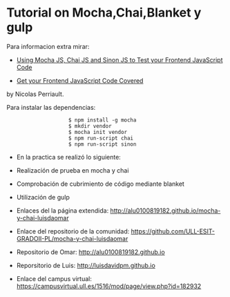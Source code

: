 # Tutorial on Mocha,Chai,Blanket y gulp

Para informacion extra mirar:

* [Using Mocha JS, Chai JS and Sinon JS to Test your Frontend JavaScript Code](http://blog.codeship.com/mocha-js-chai-sinon-frontend-javascript-code-testing-tutorial/)

* [Get your Frontend JavaScript Code Covered](https://nicolas.perriault.net/code/2013/get-your-frontend-javascript-code-covered/)

by Nicolas Perriault.

Para instalar las dependencias:

                        $ npm install -g mocha
                        $ mkdir vendor
                        $ mocha init vendor
                        $ npm run-script chai
                        $ npm run-script sinon

* En la practica se realizó lo siguiente:

* Realización de prueba en mocha y chai
* Comprobación de cubrimiento de código mediante blanket
* Utilización de gulp

* Enlaces del la página extendida:
  <http://alu0100819182.github.io/mocha-y-chai-luisdaomar>

* Enlace del repositorio de la comunidad:
  <https://github.com/ULL-ESIT-GRADOII-PL/mocha-y-chai-luisdaomar>

* Repositorio de Omar:
  <http://alu0100819182.github.io>

* Reporsitorio de Luis:
  <http://luisdavidpm.github.io>

* Enlace del campus virtual:
  <https://campusvirtual.ull.es/1516/mod/page/view.php?id=182932>

